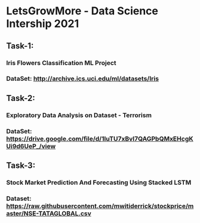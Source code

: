 # LetsGrowMore - Data Science Intership 2021
## Task-1:
### Iris Flowers Classification ML Project
### DataSet: http://archive.ics.uci.edu/ml/datasets/Iris

## Task-2:
### Exploratory Data Analysis on Dataset - Terrorism 
### DataSet: https://drive.google.com/file/d/1luTU7xBvI7QAGPbQMxEHcgKUi9d6UeP_/view 

## Task-3:
### Stock Market Prediction And Forecasting Using Stacked LSTM
### Dataset: https://raw.githubusercontent.com/mwitiderrick/stockprice/master/NSE-TATAGLOBAL.csv

